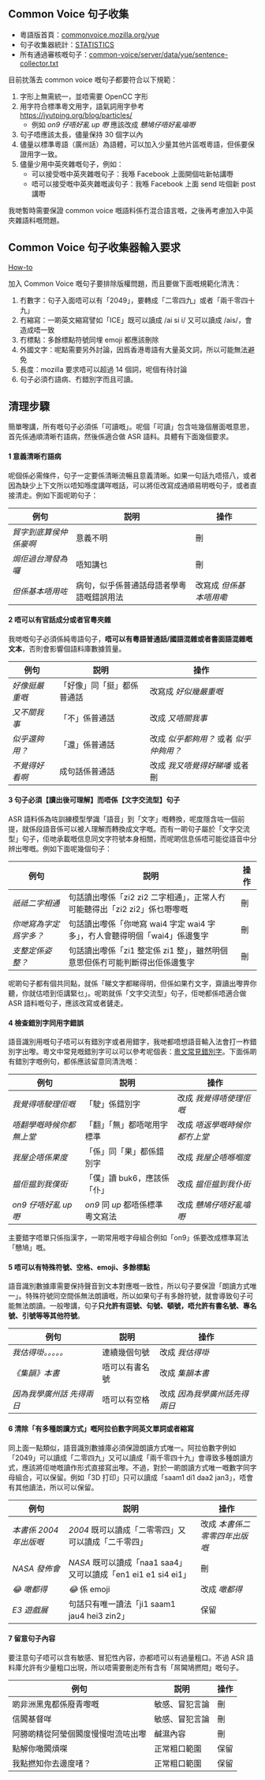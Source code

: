 ## Common Voice 句子收集

- 粵語版首頁：[commonvoice.mozilla.org/yue](https://commonvoice.mozilla.org/yue)
- 句子收集器統計：[STATISTICS](https://commonvoice.mozilla.org/sentence-collector/#/yue/stats)
- 所有通過審核嘅句子：[common-voice/server/data/yue/sentence-collector.txt](https://github.com/common-voice/common-voice/blob/main/server/data/yue/sentence-collector.txt)

目前抌落去 common voice 嘅句子都要符合以下規範：

1. 字形上無需統一，並唔需要 OpenCC 字形
2. 用字符合標準粵文用字，語氣詞用字參考 https://jyutping.org/blog/particles/
   - 例如 _on9 仔唔好亂 up 嘢_ 應該改成 _戇鳩仔唔好亂噏嘢_
3. 句子唔應該太長，儘量保持 30 個字以內
4. 儘量以標準粵語（廣州話）為語體，可以加入少量其他片區嘅粵語，但係要保證用字一致。
5. 儘量少用中英夾雜嘅句子，例如：
   - 可以接受嘅中英夾雜嘅句子：我喺 Facebook 上面開個咗新帖講嘢
   - 唔可以接受嘅中英夾雜嘅誒句子：我喺 Facebook 上面 send 咗個新 post 講嘢

我哋暫時需要保證 common voice 嘅語料係冇混合語言嘅，之後再考慮加入中英夾雜語料嘅問題。

## Common Voice 句子收集器輸入要求

[How-to](https://commonvoice.mozilla.org/sentence-collector/#/how-to)

加入 Common Voice 嘅句子要排除版權問題，而且要做下面嘅規範化清洗：

1. 冇數字：句子入面唔可以有「2049」，要轉成「二零四九」或者「兩千零四十九」
2. 冇縮寫：一啲英文縮寫譬如「ICE」既可以讀成 /ai si i/ 又可以讀成 /ais/，會造成唔一致
3. 冇標點：多餘標點符號同埋 emoji 都應該刪除
4. 外國文字：呢點需要另外討論，因爲香港粵語有大量英文詞，所以可能無法避免
5. 長度：mozilla 要求唔可以超過 14 個詞，呢個有待討論
6. 句子必須冇語病、冇錯別字而且可讀。

## 清理步驟

簡單嚟講，所有嘅句子必須係「可讀嘅」。呢個「可讀」包含咗幾個層面嘅意思，首先係通順清晰冇語病，然後係適合做 ASR 語料。具體有下面幾個要求。

#### 1 意義清晰冇語病

呢個係必需條件，句子一定要係清晰流暢且意義清晰。如果一句話九唔搭八，或者因為缺少上下文所以唔知喺度講咩嘅話，可以將佢改寫成通順易明嘅句子，或者直接清走。例如下面呢啲句子：

| 例句                   | 説明                                     | 操作                    |
| ---------------------- | ---------------------------------------- | ----------------------- |
| _貿字到底算侯仲係豪啊_ | 意義不明                                 | 刪                      |
| _焗佢過台灣發為囉_     | 唔知講乜                                 | 刪                      |
| _但係基本唔用咗_       | 病句，似乎係普通話母語者學粵語嘅錯誤用法 | 改寫成 _但係基本唔用嘞_ |

#### 2 唔可以有官話成分或者官粵夾雜

我哋嘅句子必須係純粵語句子，**唔可以有粵語普通話/國語混雜或者書面語混雜嘅文本**，否則會影響個語料庫數據質量。

| 例句           | 説明                       | 操作                                    |
| -------------- | -------------------------- | --------------------------------------- |
| _好像挺嚴重嘅_ | 「好像」同「挺」都係普通話 | 改寫成 _好似幾嚴重嘅_                   |
| _又不關我事_   | 「不」係普通話             | 改成 _又唔關我事_                       |
| _似乎還夠用？_ | 「還」係普通話             | 改成 _似乎都夠用？_ 或者 _似乎仲夠用？_ |
| _不覺得好看啊_ | 成句話係普通話             | 改成 _我又唔覺得好睇噃_ 或者刪          |

#### 3 句子必須【讀出後可理解】而唔係【文字交流型】句子

ASR 語料係為咗訓練模型學識「語音」到「文字」嘅轉換，呢度隱含咗一個前提，就係段語音係可以被人理解而轉換成文字嘅。而有一啲句子屬於「文字交流型」句子，佢哋承載嘅信息同文字符號本身相關，而呢啲信息係唔可能從語音中分辨出嚟嘅。例如下面呢幾個句子：

| 例句                   | 説明                                                                        | 操作 |
| ---------------------- | --------------------------------------------------------------------------- | ---- |
| _祇祗二字相通_         | 句話讀出嚟係「zi2 zi2 二字相通」，正常人冇可能聽得出「zi2 zi2」係乜嘢嚟嘅   | 刪   |
| _你哋寫為字定爲字多？_ | 句話讀出嚟係「你哋寫 wai4 字定 wai4 字多」，冇人會聽得明個「wai4」係邊隻字  | 刪   |
| _支整定係姿整？_       | 句話讀出嚟係「zi1 整定係 zi1 整」，雖然明個意思但係冇可能判斷得出佢係邊隻字 | 刪   |

呢啲句子都有個共同點，就係「睇文字都睇得明，但係如果冇文字，齋讀出嚟畀你聽，你就估唔到佢講緊乜」。呢啲就係「文字交流型」句子，佢哋都係唔適合做 ASR 語料嘅句子，應該改寫或者鏟走。

#### 4 檢查錯別字同用字錯誤

語音識別用嘅句子唔可以有錯別字或者用錯字，我哋都唔想語音輸入法會打一柞錯別字出嚟。粵文中常見嘅錯別字可以可以參考呢個表：[粵文常見錯別字](https://jyutping.org/blog/typo/)。下面係啲有錯別字嘅例句，都係應該留意同清洗嘅：

| 例句                     | 説明                             | 操作                          |
| ------------------------ | -------------------------------- | ----------------------------- |
| _我覺得唔駛理佢嘅_       | 「駛」係錯別字                   | 改成 _我覺得唔使理佢嘅_       |
| _唔翻學嘅時候你都無上堂_ | 「翻」「無」都唔啱用字標準       | 改成 _唔返學嘅時候你都冇上堂_ |
| _我屋企唔係果度_         | 「係」同「果」都係錯別字         | 改成 _我屋企唔喺嗰度_         |
| _揾佢揾到我僕街_         | 「僕」讀 buk6，應該係「仆」      | 改成 _揾佢揾到我仆街_         |
| _on9 仔唔好亂 up 嘢_     | _on9_ 同 _up_ 都唔係標準粵文寫法 | 改成 _戇鳩仔唔好亂噏嘢_       |

主要錯字唔單只係指漢字，一啲常用嘅字母組合例如「on9」係要改成標準寫法「戇鳩」嘅。

#### 5 唔可以有特殊符號、空格、emoji、多餘標點

語音識別數據庫需要保持聲音到文本對應嘅一致性，所以句子要保證「朗讀方式唯一」。特殊符號同空間係無法朗讀嘅，所以如果句子有多餘符號，就會導致句子可能無法朗讀。一般嚟講，句子**只允許有逗號、句號、頓號，唔允許有書名號、專名號、引號等等其他符號**。

| 例句                      | 説明           | 操作                          |
| ------------------------- | -------------- | ----------------------------- |
| _我估得啩。。。。。_      | 連續幾個句號   | 改成 _我估得啩_               |
| _《集韻》本書_            | 唔可以有書名號 | 改成 _集韻本書_               |
| _因為我學廣州話 先得兩日_ | 唔可以有空格   | 改成 _因為我學廣州話先得兩日_ |

#### 6 清除「有多種朗讀方式」嘅阿拉伯數字同英文單詞或者縮寫

同上面一點類似，語音識別數據庫必須保證朗讀方式唯一。阿拉伯數字例如「2049」可以讀成「二零四九」又可以讀成「兩千零四十九」會導致多種朗讀方式，應該將佢哋嘅讀作形式直接寫出嚟。不過，對於一啲朗讀方式唯一嘅數字同字母組合，可以保留。例如「3D 打印」只可以讀成「saam1 di1 daa2 jan3」，唔會有其他讀法，所以可以保留。

| 例句                   | 説明                                                           | 操作                          |
| ---------------------- | -------------------------------------------------------------- | ----------------------------- |
| _本書係 2004 年出版嘅_ | _2004_ 既可以讀成「二零零四」又可以讀成「二千零四」            | 改成 _本書係二零零四年出版嘅_ |
| _NASA 發佈會_          | _NASA_ 既可以讀成「naa1 saa4」又可以讀成「en1 ei1 e1 si4 ei1」 | 刪                            |
| _😂 噉都得_            | _😂_ 係 emoji                                                  | 改成 _噉都得_                 |
| _E3 遊戲展_            | 句話只有唯一讀法「ji1 saam1 jau4 hei3 zin2」                   | 保留                          |

#### 7 留意句子內容

要注意句子唔可以含有敏感、冒犯性內容，亦都唔可以有過量粗口。不過 ASR 語料庫允許有少量粗口出現，所以唔需要刪走所有含有「屌閪鳩撚𨳍」嘅句子。

| 例句                               | 説明           | 操作 |
| ---------------------------------- | -------------- | ---- |
| 啲非洲黑鬼都係廢青嚟嘅             | 敏感、冒犯言論 | 刪   |
| 信閪基督咩                         | 敏感、冒犯言論 | 刪   |
| 阿勝啲精從阿瑩個閪度慢慢咁流咗出嚟 | 鹹濕內容       | 刪   |
| 點解你噉閪煩㗎                     | 正常粗口範圍   | 保留 |
| 我點撚知你去邊度啫？               | 正常粗口範圍   | 保留 |
